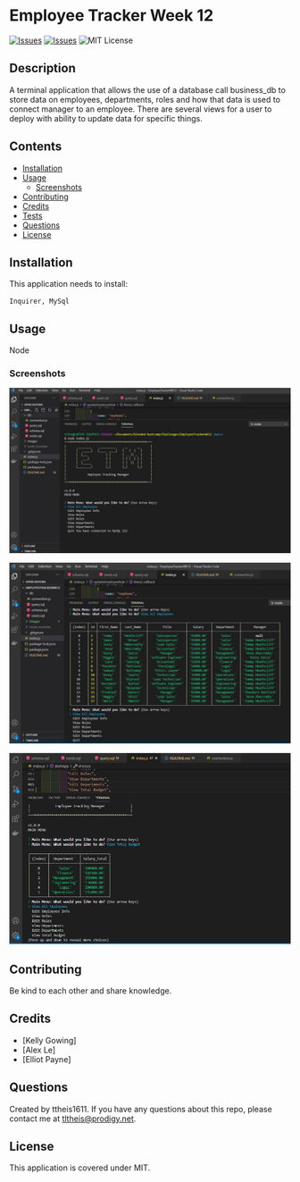 # Employee Tracker Week 12
[![Issues](https://img.shields.io/github/issues/ttheis1611/EmployeeTrackerWK12)](https://github.com/ttheis1611/EmployeeTrackerWK12/issues) [![Issues](https://img.shields.io/github/contributors/ttheis1611/EmployeeTrackerWK12)](https://github.com/ttheis1611/EmployeeTrackerWK12/graphs/contributors) ![MIT License](https://img.shields.io/badge/license-MIT-blue)


## Description
A terminal application that allows the use of a database call business_db to store data on employees, departments, roles and how that data is used to connect manager to an employee. There are several views for a user to deploy with ability to update data for specific things.

## Contents
* [Installation](#installation)
* [Usage](#usage)
   * [Screenshots](#screenshots)
* [Contributing](#contributing)
* [Credits](#credits)
* [Tests](#tests)
* [Questions](#questions)
* [License](#license)


## Installation
This application needs to install: 
```
Inquirer, MySql
```
  
## Usage
Node
  
### Screenshots
![Main_Menu](https://github.com/ttheis1611/EmployeeTrackerWK12/blob/main/images/ETM-MainMenu.jpg)
 
![Employee_view](https://github.com/ttheis1611/EmployeeTrackerWK12/blob/main/images/ETM-EmployeeView.jpg)
 
![Total_Budget](https://github.com/ttheis1611/EmployeeTrackerWK12/blob/main/images/ETM-TotalBudget.jpg)
 


## Contributing
Be kind to each other and share knowledge.
  
## Credits
* [Kelly Gowing]
* [Alex Le]
* [Elliot Payne]

  
## Questions
Created by ttheis1611. 
      If you have any questions about this repo, please contact me at tltheis@prodigy.net.
  
## License
This application is covered under MIT.
